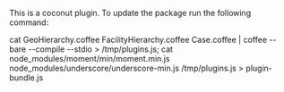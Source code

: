 This is a coconut plugin. To update the package run the following command:

cat GeoHierarchy.coffee FacilityHierarchy.coffee Case.coffee | coffee --bare --compile --stdio > /tmp/plugins.js; cat node_modules/moment/min/moment.min.js node_modules/underscore/underscore-min.js /tmp/plugins.js > plugin-bundle.js

